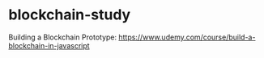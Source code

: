 # blockchain-study

Building a Blockchain Prototype:
https://www.udemy.com/course/build-a-blockchain-in-javascript